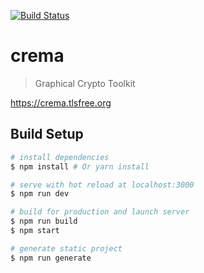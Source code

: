 [![Build Status](https://travis-ci.org/dianw/crema.svg?branch=master)](https://travis-ci.org/dianw/crema)

# crema

> Graphical Crypto Toolkit

https://crema.tlsfree.org

## Build Setup

``` bash
# install dependencies
$ npm install # Or yarn install

# serve with hot reload at localhost:3000
$ npm run dev

# build for production and launch server
$ npm run build
$ npm start

# generate static project
$ npm run generate
```
